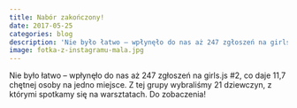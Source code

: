 ```yaml
---
title: Nabór zakończony!
date: 2017-05-25
categories: blog
description: 'Nie było łatwo – wpłynęło do nas aż 247 zgłoszeń na girls.js #2, co daje 11,7 chętnej osoby na jedno miejsce. Z tej grupy wybraliśmy 21 dziewczyn, z którymi spotkamy się na warsztatach. Do zobaczenia!'
image: fotka-z-instagramu-mala.jpg
---
```

Nie było łatwo – wpłynęło do nas aż 247 zgłoszeń na girls.js #2, co daje 11,7 chętnej osoby na jedno miejsce. Z tej grupy wybraliśmy 21 dziewczyn, z którymi spotkamy się na warsztatach. Do zobaczenia!
